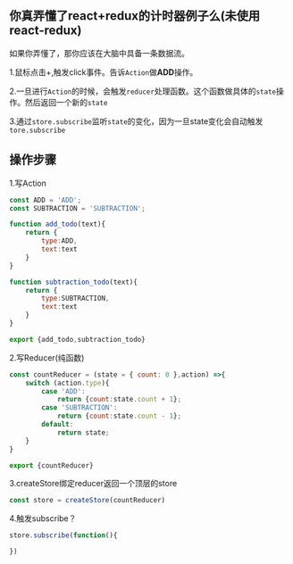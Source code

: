 ## 你真弄懂了react+redux的计时器例子么(未使用react-redux)
如果你弄懂了，那你应该在大脑中具备一条数据流。

1.鼠标点击+,触发click事件。告诉`Action`做**ADD**操作。

2.一旦进行`Action`的时候，会触发`reducer`处理函数。这个函数做具体的`state`操作。然后返回一个新的`state`

3.通过`store.subscribe`监听`state`的变化，因为一旦state变化会自动触发`tore.subscribe`
## 操作步骤

1.写Action
```js
const ADD = 'ADD';
const SUBTRACTION = 'SUBTRACTION';

function add_todo(text){
	return {
		type:ADD,
		text:text
	}
}

function subtraction_todo(text){
	return {
		type:SUBTRACTION,
		text:text
	}
}

export {add_todo,subtraction_todo}
```

2.写Reducer(纯函数)
```js
const countReducer = (state = { count: 0 },action) =>{
	switch (action.type){
		case 'ADD':
			return {count:state.count + 1};
		case 'SUBTRACTION':
			return {count:state.count - 1};
		default:
			return state;
	}
}

export {countReducer}
```

3.createStore绑定reducer返回一个顶层的store
```js
const store = createStore(countReducer)
```

4.触发subscribe？
```js
store.subscribe(function(){

})
```
